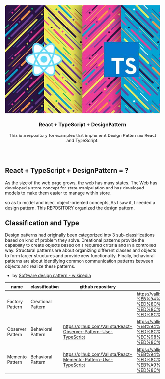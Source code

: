 <p align="center">
<img src="https://github.com/Vallista/React-TypeScript-DesignPattern/blob/master/images/icon.jpg?raw=true"/>
</p>

<h3 align="center">React + TypeScript + DesignPattern</h3>

<p align="center">This is a repository for examples that implement Design Pattern as React and TypeScript.</p>

<br/>
<br/>

## React + TypeScript + DesignPattern = ?

As the size of the web page grows, the web has many states. The Web has developed a store concept for state manipulation and has developed models to make them easier to manage within store.

so as to model and inject object-oriented concepts, As I saw it, I needed a design pattern. This REPOSITORY organized the design pattern.

## Classification and Type

Design patterns had originally been categorized into 3 sub-classifications based on kind of problem they solve. Creational patterns provide the capability to create objects based on a required criteria and in a controlled way. Structural patterns are about organizing different classes and objects to form larger structures and provide new functionality. Finally, behavioral patterns are about identifying common communication patterns between objects and realize these patterns.

- by [Software design pattern - wikipedia](https://en.wikipedia.org/wiki/Software_design_pattern)

| name             | classification     | github repository                                                 | blog post                                                                                                                                |
| ---------------- | ------------------ | ----------------------------------------------------------------- | ---------------------------------------------------------------------------------------------------------------------------------------- |
| Factory Pattern  | Creational Pattern |                                                                   | https://vallista.kr/2020/05/05/TypeScript-%EB%94%94%EC%9E%90%EC%9D%B8-%ED%8C%A8%ED%84%B4-%ED%8C%A9%ED%86%A0%EB%A6%AC-%ED%8C%A8%ED%84%B4/ |
| Observer Pattern | Behavioral Pattern | https://github.com/Vallista/React-Observer-Pattern-Use-TypeScript | https://vallista.kr/2020/05/22/TypeScript-%EB%94%94%EC%9E%90%EC%9D%B8-%ED%8C%A8%ED%84%B4-%EC%98%B5%EC%A0%80%EB%B2%84-%ED%8C%A8%ED%84%B4/ |
| Memento Pattern  | Behavioral Pattern | https://github.com/Vallista/React-Memento-Pattern-Use-TypeScript  | https://vallista.kr/2020/06/07/TypeScript-%EB%94%94%EC%9E%90%EC%9D%B8-%ED%8C%A8%ED%84%B4-%EB%A9%94%EB%A9%98%ED%86%A0-%ED%8C%A8%ED%84%B4/ |
